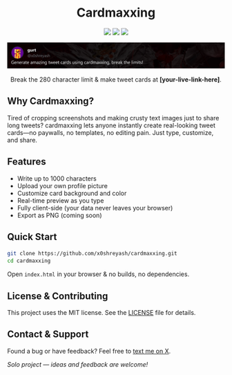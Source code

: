 <h1 align="center">Cardmaxxing</h1>

<p align="center">
<img src="https://img.shields.io/badge/HTML-000000.svg?style=for-the-badge&logo=html5&logoColor=white">
<img src="https://img.shields.io/badge/CSS-000000.svg?style=for-the-badge&logo=css3&logoColor=white">
<img src="https://img.shields.io/badge/JavaScript-000000.svg?style=for-the-badge&logo=javascript&logoColor=white">
</p>

![GithubBanner](assets/demo.png)

<p align="center">
Break the 280 character limit & make tweet cards at <strong>[your-live-link-here]</strong>.
</p>

## Why Cardmaxxing?

Tired of cropping screenshots and making crusty text images just to share long tweets? cardmaxxing lets anyone instantly create real-looking tweet cards—no paywalls, no templates, no editing pain. Just type, customize, and share.

## Features

- Write up to 1000 characters
- Upload your own profile picture
- Customize card background and color
- Real-time preview as you type
- Fully client-side (your data never leaves your browser)
- Export as PNG (coming soon)

## Quick Start

```bash
git clone https://github.com/x0shreyash/cardmaxxing.git
cd cardmaxxing
```
Open `index.html` in your browser & no builds, no dependencies.

## License & Contributing

This project uses the MIT license. See the [LICENSE](LICENSE) file for details.

## Contact & Support

Found a bug or have feedback? Feel free to [text me on X](https://x.com/x0shreyash).

*Solo project — ideas and feedback are welcome!*
